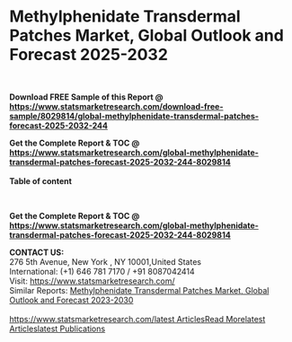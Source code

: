 <h1>Methylphenidate Transdermal Patches Market, Global Outlook and Forecast 2025-2032</h1><br/><p><strong>Download FREE Sample of this Report @ <a href="https://www.statsmarketresearch.com/download-free-sample/8029814/global-methylphenidate-transdermal-patches-forecast-2025-2032-244">https://www.statsmarketresearch.com/download-free-sample/8029814/global-methylphenidate-transdermal-patches-forecast-2025-2032-244</a></strong></p><div><b>Get the Complete Report & TOC @ <a href="https://www.statsmarketresearch.com/global-methylphenidate-transdermal-patches-forecast-2025-2032-244-8029814">https://www.statsmarketresearch.com/global-methylphenidate-transdermal-patches-forecast-2025-2032-244-8029814</a></b></div><br><b>Table of content</b><p><br><div><b>Get the Complete Report & TOC @ <a href="https://www.statsmarketresearch.com/global-methylphenidate-transdermal-patches-forecast-2025-2032-244-8029814">https://www.statsmarketresearch.com/global-methylphenidate-transdermal-patches-forecast-2025-2032-244-8029814</a></b></div></p> <b>CONTACT US:</b><br>276 5th Avenue, New York , NY 10001,United States<br>International: (+1) 646 781 7170 / +91 8087042414<br>Visit: <a href="https://www.statsmarketresearch.com/">https://www.statsmarketresearch.com/</a><br>Similar Reports: <a href="https://www.statsmarketresearch.com/global-methylphenidate-transdermal-patches-forecast-2025-2032-244-8029814">Methylphenidate Transdermal Patches Market, Global Outlook and Forecast 2023-2030</a><br/><br/><a href="https://gyeongbokgung.com">https://www.statsmarketresearch.com/</a><a href="https://hallyeomaritime.com">latest Articles</a><a href="https://jingwansa.com">Read More</a><a href=https://nguoiviet.jp/">latest Articles</a><a href="https://www.intelmarketresearch.com/">latest Publications</a>